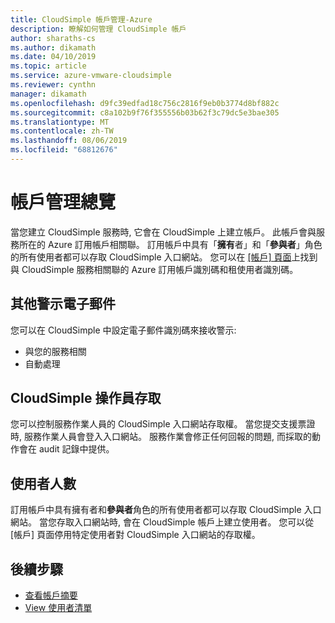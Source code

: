 ```yaml
---
title: CloudSimple 帳戶管理-Azure
description: 瞭解如何管理 CloudSimple 帳戶
author: sharaths-cs
ms.author: dikamath
ms.date: 04/10/2019
ms.topic: article
ms.service: azure-vmware-cloudsimple
ms.reviewer: cynthn
manager: dikamath
ms.openlocfilehash: d9fc39edfad18c756c2816f9eb0b3774d8bf882c
ms.sourcegitcommit: c8a102b9f76f355556b03b62f3c79dc5e3bae305
ms.translationtype: MT
ms.contentlocale: zh-TW
ms.lasthandoff: 08/06/2019
ms.locfileid: "68812676"
---
```

# <a name="account-management-overview"></a>帳戶管理總覽

當您建立 CloudSimple 服務時, 它會在 CloudSimple 上建立帳戶。  此帳戶會與服務所在的 Azure 訂用帳戶相關聯。  訂用帳戶中具有「**擁有**者」和「**參與者**」角色的所有使用者都可以存取 CloudSimple 入口網站。  您可以在 [[帳戶] 頁面](https://docs.azure.cloudsimple.com/account/)上找到與 CloudSimple 服務相關聯的 Azure 訂用帳戶識別碼和租使用者識別碼。

## <a name="additional-alert-emails"></a>其他警示電子郵件

您可以在 CloudSimple 中設定電子郵件識別碼來接收警示:

* 與您的服務相關
* 自動處理

## <a name="cloudsimple-operator-access"></a>CloudSimple 操作員存取

您可以控制服務作業人員的 CloudSimple 入口網站存取權。  當您提交支援票證時, 服務作業人員會登入入口網站。  服務作業會修正任何回報的問題, 而採取的動作會在 audit 記錄中提供。

## <a name="users"></a>使用者人數

訂用帳戶中具有擁有者和**參與者**角色的所有使用者都可以存取 CloudSimple 入口網站。  當您存取入口網站時, 會在 CloudSimple 帳戶上建立使用者。  您可以從 [帳戶] 頁面停用特定使用者對 CloudSimple 入口網站的存取權。

## <a name="next-steps"></a>後續步驟

* [查看帳戶摘要](https://docs.azure.cloudsimple.com/account/)
* [View 使用者清單](https://docs.azure.cloudsimple.com/users/)